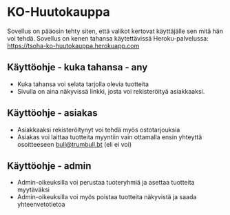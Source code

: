 # KO-Huutokauppa

Sovellus on pääosin tehty siten, että valikot kertovat käyttäjälle sen mitä hän voi tehdä.
Sovellus on kenen tahansa käytettävissä Heroku-palvelussa: https://tsoha-ko-huutokauppa.herokuapp.com

## Käyttöohje - kuka tahansa - any

- Kuka tahansa voi selata tarjolla olevia tuotteita
- Sivulla on aina näkyvissä linkki, josta voi rekisteröityä asiakkaaksi.

## Käyttöohje - asiakas

- Asiakkaaksi rekisteröitynyt voi tehdä myös ostotarjouksia
- Asiakas voi laittaa tuotteita myyntiin vain ottamalla ensin yhteyttä osoitteeseen bull@trumbull.bt (eli ei voi)

## Käyttöohje - admin

- Admin-oikeuksilla voi perustaa tuoteryhmiä ja asettaa tuotteita myytäväksi
- Admin-oikeuksilla voi myös poistaa tuotteita näkyvistä ja saada yhteenvetotietoa

